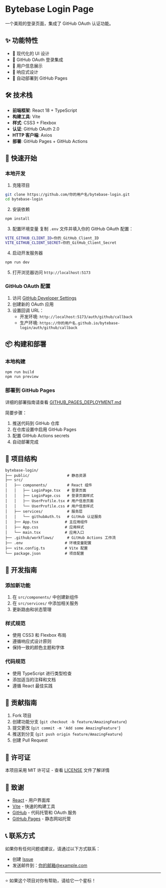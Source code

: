 # Bytebase Login Page

一个美观的登录页面，集成了 GitHub OAuth 认证功能。

## ✨ 功能特性

- 🎨 现代化的 UI 设计
- 🔐 GitHub OAuth 登录集成
- 👤 用户信息展示
- 📱 响应式设计
- 🚀 自动部署到 GitHub Pages

## 🛠️ 技术栈

- **前端框架**: React 18 + TypeScript
- **构建工具**: Vite
- **样式**: CSS3 + Flexbox
- **认证**: GitHub OAuth 2.0
- **HTTP 客户端**: Axios
- **部署**: GitHub Pages + GitHub Actions

## 🚀 快速开始

### 本地开发

1. 克隆项目
```bash
git clone https://github.com/你的用户名/bytebase-login.git
cd bytebase-login
```

2. 安装依赖
```bash
npm install
```

3. 配置环境变量
复制 `.env` 文件并填入你的 GitHub OAuth 配置：
```bash
VITE_GITHUB_CLIENT_ID=你的_GitHub_Client_ID
VITE_GITHUB_CLIENT_SECRET=你的_GitHub_Client_Secret
```

4. 启动开发服务器
```bash
npm run dev
```

5. 打开浏览器访问 `http://localhost:5173`

### GitHub OAuth 配置

1. 访问 [GitHub Developer Settings](https://github.com/settings/developers)
2. 创建新的 OAuth 应用
3. 设置回调 URL：
   - 开发环境: `http://localhost:5173/auth/github/callback`
   - 生产环境: `https://你的用户名.github.io/bytebase-login/auth/github/callback`

## 📦 构建和部署

### 本地构建
```bash
npm run build
npm run preview
```

### 部署到 GitHub Pages

详细的部署指南请查看 [GITHUB_PAGES_DEPLOYMENT.md](./GITHUB_PAGES_DEPLOYMENT.md)

简要步骤：
1. 推送代码到 GitHub 仓库
2. 在仓库设置中启用 GitHub Pages
3. 配置 GitHub Actions secrets
4. 自动部署完成

## 📁 项目结构

```
bytebase-login/
├── public/                 # 静态资源
├── src/
│   ├── components/         # React 组件
│   │   ├── LoginPage.tsx   # 登录页面
│   │   ├── LoginPage.css   # 登录页面样式
│   │   ├── UserProfile.tsx # 用户信息页面
│   │   └── UserProfile.css # 用户信息样式
│   ├── services/           # 服务层
│   │   └── githubAuth.ts   # GitHub 认证服务
│   ├── App.tsx            # 主应用组件
│   ├── App.css            # 应用样式
│   └── main.tsx           # 应用入口
├── .github/workflows/      # GitHub Actions 工作流
├── .env                   # 环境变量配置
├── vite.config.ts         # Vite 配置
└── package.json           # 项目配置
```

## 🔧 开发指南

### 添加新功能

1. 在 `src/components/` 中创建新组件
2. 在 `src/services/` 中添加相关服务
3. 更新路由和状态管理

### 样式规范

- 使用 CSS3 和 Flexbox 布局
- 遵循响应式设计原则
- 保持一致的颜色主题和字体

### 代码规范

- 使用 TypeScript 进行类型检查
- 添加适当的注释和文档
- 遵循 React 最佳实践

## 🤝 贡献指南

1. Fork 项目
2. 创建功能分支 (`git checkout -b feature/AmazingFeature`)
3. 提交更改 (`git commit -m 'Add some AmazingFeature'`)
4. 推送到分支 (`git push origin feature/AmazingFeature`)
5. 创建 Pull Request

## 📄 许可证

本项目采用 MIT 许可证 - 查看 [LICENSE](LICENSE) 文件了解详情

## 🙏 致谢

- [React](https://reactjs.org/) - 用户界面库
- [Vite](https://vitejs.dev/) - 快速的构建工具
- [GitHub](https://github.com/) - 代码托管和 OAuth 服务
- [GitHub Pages](https://pages.github.com/) - 静态网站托管

## 📞 联系方式

如果你有任何问题或建议，请通过以下方式联系：

- 创建 [Issue](https://github.com/你的用户名/bytebase-login/issues)
- 发送邮件到：你的邮箱@example.com

---

⭐ 如果这个项目对你有帮助，请给它一个星标！
